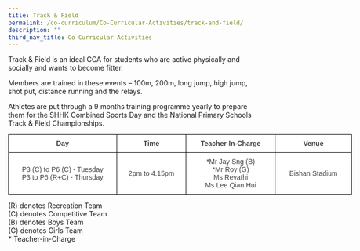 ```yaml
---
title: Track & Field
permalink: /co-curriculum/Co-Curricular-Activities/track-and-field/
description: ""
third_nav_title: Co Curricular Activities
---
```

Track & Field is an ideal CCA for students who are active physically and socially and wants to become fitter.

Members are trained in these events – 100m, 200m, long jump, high jump, shot put, distance running and the relays.

Athletes are put through a 9 months training programme yearly to prepare them for the SHHK Combined Sports Day and the National Primary Schools Track & Field Championships.

<style type="text/css">
.tg  {border-collapse:collapse;border-spacing:0;margin:0px auto;}
.tg td{border-color:black;border-style:solid;border-width:1px;font-family:Arial, sans-serif;font-size:14px;
  overflow:hidden;padding:10px 5px;word-break:normal;}
.tg th{border-color:black;border-style:solid;border-width:1px;font-family:Arial, sans-serif;font-size:14px;
  font-weight:normal;overflow:hidden;padding:10px 5px;word-break:normal;}
.tg .tg-d8lx{background-color:#FFF;color:#444;font-weight:bold;text-align:center;vertical-align:middle}
.tg .tg-vfvg{background-color:#FFF;color:#444;text-align:center;vertical-align:middle}
</style>
<table class="tg" style="undefined;table-layout: fixed; width: 701px">
<colgroup>
<col style="width: 221px">
<col style="width: 142px">
<col style="width: 182px">
<col style="width: 156px">
</colgroup>
<tbody>
  <tr>
    <td class="tg-d8lx">Day</td>
    <td class="tg-d8lx">Time </td>
    <td class="tg-d8lx">Teacher-In-Charge</td>
    <td class="tg-d8lx">Venue</td>
  </tr>
  <tr>
    <td class="tg-vfvg"><span style="background-color:initial">P3 (C) to P6 (C) - Tuesday </span><br>P3 to P6 (R+C)<span style="background-color:initial"> - Thursday</span><br></td>
    <td class="tg-vfvg">2pm to 4.15pm</td>
    <td class="tg-vfvg">*Mr Jay Sng (B)<br>*Mr Roy (G)<br>Ms Revathi<br>Ms Lee Qian Hui</td>
    <td class="tg-vfvg">Bishan Stadium </td>
  </tr>
</tbody>
</table>

(R) denotes Recreation Team  
(C) denotes Competitive Team  
(B) denotes Boys Team  
(G) denotes Girls Team  
\* Teacher-in-Charge